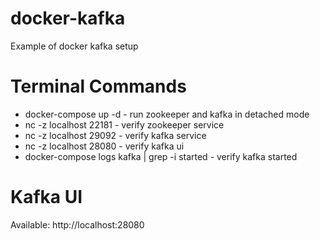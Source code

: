 # docker-kafka
Example of docker kafka setup

# Terminal Commands
* docker-compose up -d - run zookeeper and kafka in detached mode
* nc -z localhost 22181 - verify zookeeper service
* nc -z localhost 29092 - verify kafka service
* nc -z localhost 28080 - verify kafka ui
* docker-compose logs kafka | grep -i started - verify kafka started

# Kafka UI
Available: http://localhost:28080
